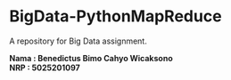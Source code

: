 # BigData-PythonMapReduce
A repository for Big Data assignment.

<b>Nama : Benedictus Bimo Cahyo Wicaksono<br>
NRP : 5025201097<br></b>
